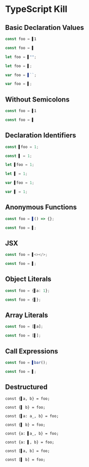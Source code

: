 # TypeScript Kill
## Basic Declaration Values
```typescript
const foo = ▌1
```
```typescript
const foo = ▌
```

```typescript
let foo = ▌"";
```
```typescript
let foo = ▌;
```

```typescript
var foo = ▌``;
```
```typescript
var foo = ▌;
```

## Without Semicolons
```typescript
const foo = ▌1
```
```typescript
const foo = ▌
```

## Declaration Identifiers
```typescript
const ▌foo = 1;
```
```typescript
const ▌ = 1;
```

```typescript
let ▌foo = 1;
```
```typescript
let ▌ = 1;
```

```typescript
var ▌foo = 1;
```
```typescript
var ▌ = 1;
```

## Anonymous Functions
```typescript
const foo = ▌() => {};
```
```typescript
const foo = ▌;
```

## JSX
```typescript
const foo = ▌<></>;
```
```typescript
const foo = ▌;
```

## Object Literals
```typescript
const foo = {▌a: 1};
```
```typescript
const foo = {▌};
```

## Array Literals
```typescript
const foo = [▌a];
```
```typescript
const foo = [▌];
```

## Call Expressions
```typescript
const foo = ▌bar();
```
```typescript
const foo = ▌;
```

## Destructured
```tsx
const {▌a, b} = foo;
```
```tsx
const {▌ b} = foo;
```

```tsx
const {▌a: a_, b} = foo;
```
```tsx
const {▌ b} = foo;
```

```tsx
const {a: ▌a_, b} = foo;
```
```tsx
const {a: ▌, b} = foo;
```

```tsx
const [▌a, b] = foo;
```
```tsx
const [▌ b] = foo;
```
